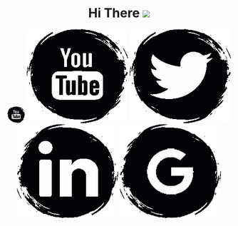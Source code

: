 <div align="center">
<h1> Hi There <img src="https://media.giphy.com/media/hvRJCLFzcasrR4ia7z/giphy.gif" width="28"></h1>
</div>

<!-- Social icons section -->
<div align="center">

[<img alt="alt_text" width="40px" src="Assets/YouTube.png" />](https://www.google.com/)
[![name](Assets/YouTube.png)](youtube.com)
[![name](Assets/Twitter.png)](youtube.com)
[![name](Assets/LinkedIn.png)](youtube.com)
[![name](Assets/Google.png)](youtube.com)


</div>

<!--
ideas:

- About me
- I’m currently working on ...
- I’m currently learning ...
- How to reach me: ...
-->
